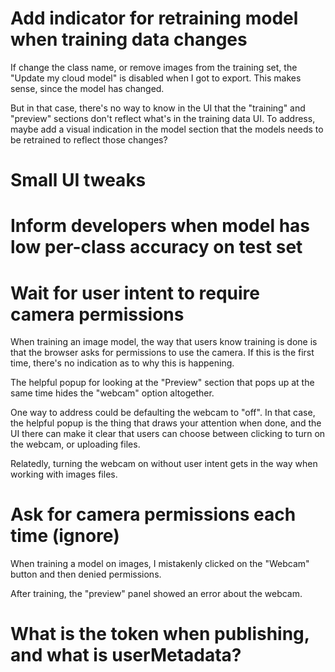 



# Add indicator for retraining model when training data changes
If change the class name, or remove images from the training set, the "Update my cloud model" is disabled when I got to export.  This makes sense, since the model has changed.

But in that case, there's no way to know in the UI that the "training" and "preview" sections don't reflect what's in the training data UI.  To address, maybe add a visual indication in the model section that the models needs to be retrained to reflect those changes?



# Small UI tweaks


# Inform developers when model has low per-class accuracy on test set




# Wait for user intent to require camera permissions
When training an image model, the way that users know training is done is that the browser asks for permissions to use the camera.  If this is the first time, there's no indication as to why this is happening.


The helpful popup for looking at the "Preview" section that pops up at the same time hides the "webcam" option altogether.

One way to address could be defaulting the webcam to "off".  In that case, the helpful popup is the thing that draws your attention when done, and the UI there can make it clear that users can choose between clicking to turn on the webcam, or uploading files.

Relatedly, turning the webcam on without user intent gets in the way when working with images files.



# Ask for camera permissions each time (ignore)
When training a model on images, I mistakenly clicked on the "Webcam" button and then denied permissions.

After training, the "preview" panel showed an error about the webcam.




# What is the token when publishing, and what is userMetadata?
